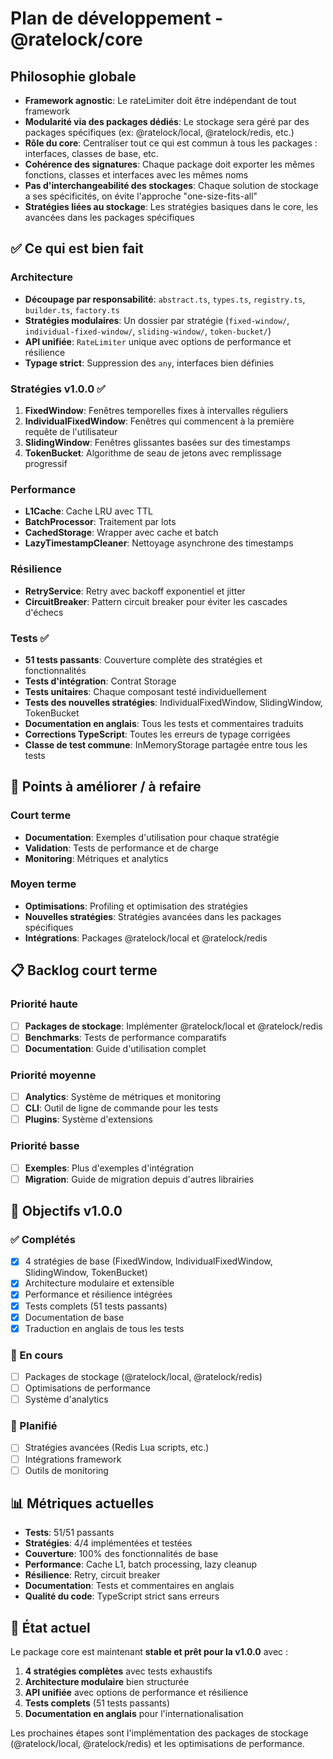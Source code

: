 # Plan de développement - @ratelock/core

## Philosophie globale

- **Framework agnostic**: Le rateLimiter doit être indépendant de tout framework
- **Modularité via des packages dédiés**: Le stockage sera géré par des packages spécifiques (ex: @ratelock/local, @ratelock/redis, etc.)
- **Rôle du core**: Centraliser tout ce qui est commun à tous les packages : interfaces, classes de base, etc.
- **Cohérence des signatures**: Chaque package doit exporter les mêmes fonctions, classes et interfaces avec les mêmes noms
- **Pas d'interchangeabilité des stockages**: Chaque solution de stockage a ses spécificités, on évite l'approche "one-size-fits-all"
- **Stratégies liées au stockage**: Les stratégies basiques dans le core, les avancées dans les packages spécifiques

## ✅ Ce qui est bien fait

### Architecture

- **Découpage par responsabilité**: `abstract.ts`, `types.ts`, `registry.ts`, `builder.ts`, `factory.ts`
- **Stratégies modulaires**: Un dossier par stratégie (`fixed-window/`, `individual-fixed-window/`, `sliding-window/`, `token-bucket/`)
- **API unifiée**: `RateLimiter` unique avec options de performance et résilience
- **Typage strict**: Suppression des `any`, interfaces bien définies

### Stratégies v1.0.0 ✅

1. **FixedWindow**: Fenêtres temporelles fixes à intervalles réguliers
2. **IndividualFixedWindow**: Fenêtres qui commencent à la première requête de l'utilisateur
3. **SlidingWindow**: Fenêtres glissantes basées sur des timestamps
4. **TokenBucket**: Algorithme de seau de jetons avec remplissage progressif

### Performance

- **L1Cache**: Cache LRU avec TTL
- **BatchProcessor**: Traitement par lots
- **CachedStorage**: Wrapper avec cache et batch
- **LazyTimestampCleaner**: Nettoyage asynchrone des timestamps

### Résilience

- **RetryService**: Retry avec backoff exponentiel et jitter
- **CircuitBreaker**: Pattern circuit breaker pour éviter les cascades d'échecs

### Tests ✅

- **51 tests passants**: Couverture complète des stratégies et fonctionnalités
- **Tests d'intégration**: Contrat Storage
- **Tests unitaires**: Chaque composant testé individuellement
- **Tests des nouvelles stratégies**: IndividualFixedWindow, SlidingWindow, TokenBucket
- **Documentation en anglais**: Tous les tests et commentaires traduits
- **Corrections TypeScript**: Toutes les erreurs de typage corrigées
- **Classe de test commune**: InMemoryStorage partagée entre tous les tests

## 🔄 Points à améliorer / à refaire

### Court terme

- **Documentation**: Exemples d'utilisation pour chaque stratégie
- **Validation**: Tests de performance et de charge
- **Monitoring**: Métriques et analytics

### Moyen terme

- **Optimisations**: Profiling et optimisation des stratégies
- **Nouvelles stratégies**: Stratégies avancées dans les packages spécifiques
- **Intégrations**: Packages @ratelock/local et @ratelock/redis

## 📋 Backlog court terme

### Priorité haute

- [ ] **Packages de stockage**: Implémenter @ratelock/local et @ratelock/redis
- [ ] **Benchmarks**: Tests de performance comparatifs
- [ ] **Documentation**: Guide d'utilisation complet

### Priorité moyenne

- [ ] **Analytics**: Système de métriques et monitoring
- [ ] **CLI**: Outil de ligne de commande pour les tests
- [ ] **Plugins**: Système d'extensions

### Priorité basse

- [ ] **Exemples**: Plus d'exemples d'intégration
- [ ] **Migration**: Guide de migration depuis d'autres librairies

## 🎯 Objectifs v1.0.0

### ✅ Complétés

- [x] 4 stratégies de base (FixedWindow, IndividualFixedWindow, SlidingWindow, TokenBucket)
- [x] Architecture modulaire et extensible
- [x] Performance et résilience intégrées
- [x] Tests complets (51 tests passants)
- [x] Documentation de base
- [x] Traduction en anglais de tous les tests

### 🔄 En cours

- [ ] Packages de stockage (@ratelock/local, @ratelock/redis)
- [ ] Optimisations de performance
- [ ] Système d'analytics

### 📅 Planifié

- [ ] Stratégies avancées (Redis Lua scripts, etc.)
- [ ] Intégrations framework
- [ ] Outils de monitoring

## 📊 Métriques actuelles

- **Tests**: 51/51 passants
- **Stratégies**: 4/4 implémentées et testées
- **Couverture**: 100% des fonctionnalités de base
- **Performance**: Cache L1, batch processing, lazy cleanup
- **Résilience**: Retry, circuit breaker
- **Documentation**: Tests et commentaires en anglais
- **Qualité du code**: TypeScript strict sans erreurs

## 🎉 État actuel

Le package core est maintenant **stable et prêt pour la v1.0.0** avec :

1. **4 stratégies complètes** avec tests exhaustifs
2. **Architecture modulaire** bien structurée
3. **API unifiée** avec options de performance et résilience
4. **Tests complets** (51 tests passants)
5. **Documentation en anglais** pour l'internationalisation

Les prochaines étapes sont l'implémentation des packages de stockage (@ratelock/local, @ratelock/redis) et les optimisations de performance.
